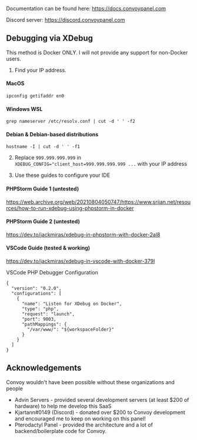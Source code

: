 Documentation can be found here: https://docs.convoypanel.com

Discord server: https://discord.convoypanel.com

## Debugging via XDebug

This method is Docker ONLY. I will not provide any support for non-Docker users.

1. Find your IP address.

#### MacOS
`ipconfig getifaddr en0`

#### Windows WSL
`grep nameserver /etc/resolv.conf | cut -d ' ' -f2`

#### Debian & Debian-based distributions
`hostname -I | cut -d ' ' -f1`

2. Replace `999.999.999.999` in `XDEBUG_CONFIG="client_host=999.999.999.999 ...` with your IP address

3. Use these guides to configure your IDE

#### PHPStorm Guide 1 (untested)
https://web.archive.org/web/20210804050747/https://www.srijan.net/resources/how-to-run-xdebug-using-phpstorm-in-docker

#### PHPStorm Guide 2 (untested)
https://dev.to/jackmiras/xdebug-in-phpstorm-with-docker-2al8

#### VSCode Guide (tested & working)
https://dev.to/jackmiras/xdebug-in-vscode-with-docker-379l


VSCode PHP Debugger Configuration
```
{
  "version": "0.2.0",
  "configurations": [
    {
      "name": "Listen for XDebug on Docker",
      "type": "php",
      "request": "launch",
      "port": 9003,
      "pathMappings": {
        "/var/www/": "${workspaceFolder}"
      }
    }
  ]
}

```

## Acknowledgements

Convoy wouldn't have been possible without these organizations and people

- Advin Servers - provided several development servers (at least $200 of hardware) to help me develop this SaaS
- Kjartann#0149 (Discord) - donated over $200 to Convoy development and encouraged me to keep on working on this panel!
- Pterodactyl Panel - provided the architecture and a lot of backend/boilerplate code for Convoy.